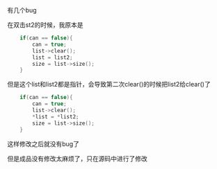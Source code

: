 有几个bug

在双击st2的时候，我原本是
```cpp
    if(can == false){
        can = true;
        list->clear();
        list = list2;
        size = list->size();
    }
```
但是这个list和list2都是指针，会导致第二次clear()的时候把list2给clear()了
```cpp
    if(can == false){
        can = true;
        list->clear();
        *list = *list2;
        size = list->size();
    }
```
这样修改之后就没有bug了

但是成品没有修改太麻烦了，只在源码中进行了修改
